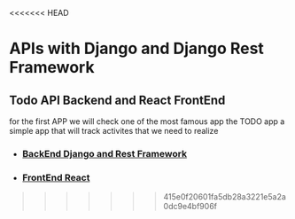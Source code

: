 <<<<<<< HEAD

# APIs with Django and Django Rest Framework

## Todo API Backend and React FrontEnd

for the first APP we will check one of the most famous app the TODO app a simple app that will track activites that we need to realize

- ### [BackEnd Django and Rest Framework](https://github.com/ARRIOLALEO/DjangoRestAPIs/)
- ### [FrontEnd React](https://github.com/ARRIOLALEO/DjangoRestAPIs/)


>>>>>>> 415e0f20601fa5db28a3221e5a2a0dc9e4bf906f
